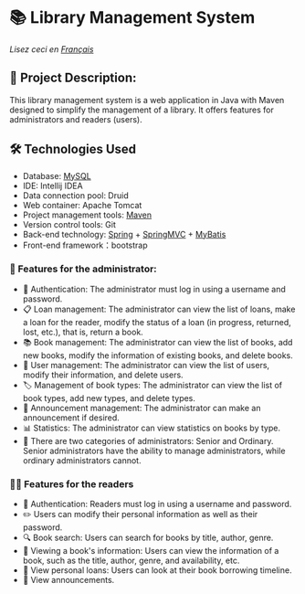 # 📚 Library Management System
*Lisez ceci en [Français](README.md)*

## 📝 Project Description:
This library management system is a web application in Java with Maven designed to simplify the management of a library. It offers features for administrators and readers (users).

## 🛠️ Technologies Used
- Database: [MySQL](library.sql)
- IDE: Intellij IDEA
- Data connection pool: Druid
- Web container: Apache Tomcat
- Project management tools: [Maven](pom.xml)
- Version control tools: Git
- Back-end technology: [Spring](src/main/resources/spring.xml) + [SpringMVC](src/main/resources/springmvc.xml) + [MyBatis](src/main/resources/generatorConfig.xml)
- Front-end framework：bootstrap

### 💼 Features for the administrator:
- 🔐 Authentication: The administrator must log in using a username and password.
- 📋 Loan management: The administrator can view the list of loans, make a loan for the reader, modify the status of a loan (in progress, returned, lost, etc.), that is, return a book.
- 📚 Book management: The administrator can view the list of books, add new books, modify the information of existing books, and delete books.
- 👥 User management: The administrator can view the list of users, modify their information, and delete users.
- 🏷️ Management of book types: The administrator can view the list of book types, add new types, and delete types.
- 📢 Announcement management: The administrator can make an announcement if desired.
- 📊 Statistics: The administrator can view statistics on books by type.
- 👑 There are two categories of administrators: Senior and Ordinary. Senior administrators have the ability to manage administrators, while ordinary administrators cannot.

### 👨‍🎓 Features for the readers
- 🔐 Authentication: Readers must log in using a username and password.
- ✏️ Users can modify their personal information as well as their password.
- 🔍 Book search: Users can search for books by title, author, genre.
- 📘 Viewing a book's information: Users can view the information of a book, such as the title, author, genre, and availability, etc.
- 📆 View personal loans: Users can look at their book borrowing timeline.
- 📢 View announcements.

